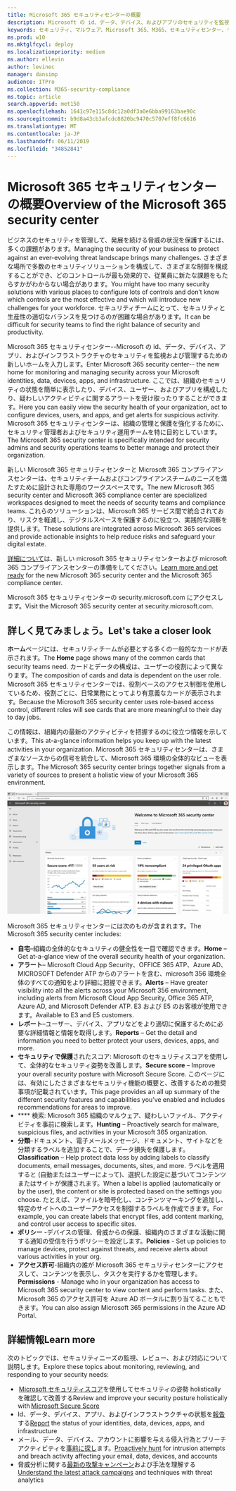 ```yaml
---
title: Microsoft 365 セキュリティセンターの概要
description: Microsoft の id、データ、デバイス、およびアプリのセキュリティを監視および管理するための新しいホームについて説明します。
keywords: セキュリティ、マルウェア、Microsoft 365、M365、セキュリティセンター、モニター、レポート、id、データ、デバイス、アプリ
ms.prod: w10
ms.mktglfcycl: deploy
ms.localizationpriority: medium
ms.author: ellevin
author: levinec
manager: dansimp
audience: ITPro
ms.collection: M365-security-compliance
ms.topic: article
search.appverid: met150
ms.openlocfilehash: 1641c97e115c8dc12a0df3a0e6bba99163bae90c
ms.sourcegitcommit: b9d8a43cb3afcdc8820bc9470c5707eff8fc6616
ms.translationtype: MT
ms.contentlocale: ja-JP
ms.lasthandoff: 06/11/2019
ms.locfileid: "34852841"
---
```

# <a name="overview-of-the-microsoft-365-security-center"></a><span data-ttu-id="f6835-104">Microsoft 365 セキュリティセンターの概要</span><span class="sxs-lookup"><span data-stu-id="f6835-104">Overview of the Microsoft 365 security center</span></span>

<span data-ttu-id="f6835-105">ビジネスのセキュリティを管理して、発展を続ける脅威の状況を保護するには、多くの課題があります。</span><span class="sxs-lookup"><span data-stu-id="f6835-105">Managing the security of your business to protect against an ever-evolving threat landscape brings many challenges.</span></span> <span data-ttu-id="f6835-106">さまざまな場所で多数のセキュリティソリューションを構成して、さまざまな制御を構成することができ、どのコントロールが最も効果的で、従業員に新たな課題をもたらすかがわからない場合があります。</span><span class="sxs-lookup"><span data-stu-id="f6835-106">You might have too many security solutions with various places to configure lots of controls and don’t know which controls are the most effective and which will introduce new challenges for your workforce.</span></span> <span data-ttu-id="f6835-107">セキュリティチームにとって、セキュリティと生産性の適切なバランスを見つけるのが困難な場合があります。</span><span class="sxs-lookup"><span data-stu-id="f6835-107">It can be difficult for security teams to find the right balance of security and productivity.</span></span>

<span data-ttu-id="f6835-108">Microsoft 365 セキュリティセンター--Microsoft の id、データ、デバイス、アプリ、およびインフラストラクチャのセキュリティを監視および管理するための新しいホームを入力します。</span><span class="sxs-lookup"><span data-stu-id="f6835-108">Enter Microsoft 365 security center-- the new home for monitoring and managing security across your Microsoft identities, data, devices, apps, and infrastructure.</span></span> <span data-ttu-id="f6835-109">ここでは、組織のセキュリティの状態を簡単に表示したり、デバイス、ユーザー、およびアプリを構成したり、疑わしいアクティビティに関するアラートを受け取ったりすることができます。</span><span class="sxs-lookup"><span data-stu-id="f6835-109">Here you can easily view the security health of your organization, act to configure devices, users, and apps, and get alerts for suspicious activity.</span></span> <span data-ttu-id="f6835-110">Microsoft 365 セキュリティセンターは、組織の管理と保護を強化するために、セキュリティ管理者およびセキュリティ運用チームを特に目的としています。</span><span class="sxs-lookup"><span data-stu-id="f6835-110">The Microsoft 365 security center is specifically intended for security admins and security operations teams to better manage and protect their organization.</span></span>

<span data-ttu-id="f6835-111">新しい Microsoft 365 セキュリティセンターと Microsoft 365 コンプライアンスセンターは、セキュリティチームおよびコンプライアンスチームのニーズを満たすために設計された専用のワークスペースです。</span><span class="sxs-lookup"><span data-stu-id="f6835-111">The new Microsoft 365 security center and Microsoft 365 compliance center are specialized workspaces designed to meet the needs of security teams and compliance teams.</span></span> <span data-ttu-id="f6835-112">これらのソリューションは、Microsoft 365 サービス間で統合されており、リスクを軽減し、デジタルスペースを保護するのに役立つ、実践的な洞察を提供します。</span><span class="sxs-lookup"><span data-stu-id="f6835-112">These solutions are integrated across Microsoft 365 services and provide actionable insights to help reduce risks and safeguard your digital estate.</span></span>

<span data-ttu-id="f6835-113">[詳細について](https://docs.microsoft.com/en-us/office365/securitycompliance/microsoft-security-and-compliance)は、新しい microsoft 365 セキュリティセンターおよび microsoft 365 コンプライアンスセンターの準備をしてください。</span><span class="sxs-lookup"><span data-stu-id="f6835-113">[Learn more and get ready](https://docs.microsoft.com/en-us/office365/securitycompliance/microsoft-security-and-compliance) for the new Microsoft 365 security center and the Microsoft 365 compliance center.</span></span>

<span data-ttu-id="f6835-114">Microsoft 365 セキュリティセンターの security.microsoft.com にアクセスします。</span><span class="sxs-lookup"><span data-stu-id="f6835-114">Visit the Microsoft 365 security center at security.microsoft.com.</span></span>  

## <a name="lets-take-a-closer-look"></a><span data-ttu-id="f6835-115">詳しく見てみましょう。</span><span class="sxs-lookup"><span data-stu-id="f6835-115">Let's take a closer look</span></span>

<span data-ttu-id="f6835-116">**ホーム**ページには、セキュリティチームが必要とする多くの一般的なカードが表示されます。</span><span class="sxs-lookup"><span data-stu-id="f6835-116">The **Home** page shows many of the common cards that security teams need.</span></span> <span data-ttu-id="f6835-117">カードとデータの構成は、ユーザーの役割によって異なります。</span><span class="sxs-lookup"><span data-stu-id="f6835-117">The composition of cards and data is dependent on the user role.</span></span> <span data-ttu-id="f6835-118">Microsoft 365 セキュリティセンターでは、役割ベースのアクセス制御を使用しているため、役割ごとに、日常業務にとってより有意義なカードが表示されます。</span><span class="sxs-lookup"><span data-stu-id="f6835-118">Because the Microsoft 365 security center uses role-based access control, different roles will see cards that are more meaningful to their day to day jobs.</span></span>  

<span data-ttu-id="f6835-119">この情報は、組織内の最新のアクティビティを把握するのに役立つ情報を示しています。</span><span class="sxs-lookup"><span data-stu-id="f6835-119">This at-a-glance information helps you keep up with the latest activities in your organization.</span></span> <span data-ttu-id="f6835-120">Microsoft 365 セキュリティセンターは、さまざまなソースからの信号を統合して、Microsoft 365 環境の全体的なビューを表示します。</span><span class="sxs-lookup"><span data-stu-id="f6835-120">The Microsoft 365 security center brings together signals from a variety of sources to present a holistic view of your Microsoft 365 environment.</span></span>

![Microsoft 365 セキュリティホームページ](./media/security-docs/home.jpg)

<span data-ttu-id="f6835-122">Microsoft 365 セキュリティセンターには次のものが含まれます。</span><span class="sxs-lookup"><span data-stu-id="f6835-122">The Microsoft 365 security center includes:</span></span>

* <span data-ttu-id="f6835-123">**自宅**–組織の全体的なセキュリティの健全性を一目で確認できます。</span><span class="sxs-lookup"><span data-stu-id="f6835-123">**Home** – Get at-a-glance view of the overall security health of your organization.</span></span>
* <span data-ttu-id="f6835-124">**アラート**– Microsoft Cloud App Security、OFFICE 365 ATP、Azure AD、MICROSOFT Defender ATP からのアラートを含む、microsoft 356 環境全体のすべての通知をより詳細に把握できます。</span><span class="sxs-lookup"><span data-stu-id="f6835-124">**Alerts** – Have greater visibility into all the alerts across your Microsoft 356 environment, including alerts from Microsoft Cloud App Security, Office 365 ATP, Azure AD, and Microsoft Defender ATP.</span></span> <span data-ttu-id="f6835-125">E3 および E5 のお客様が使用できます。</span><span class="sxs-lookup"><span data-stu-id="f6835-125">Available to E3 and E5 customers.</span></span>  
* <span data-ttu-id="f6835-126">**レポート**–ユーザー、デバイス、アプリなどをより適切に保護するために必要な詳細情報と情報を取得します。</span><span class="sxs-lookup"><span data-stu-id="f6835-126">**Reports** – Get the detail and information you need to better protect your users, devices, apps, and more.</span></span>
* <span data-ttu-id="f6835-127">**セキュリティで保護**されたスコア: Microsoft のセキュリティスコアを使用して、全体的なセキュリティ姿勢を改善します。</span><span class="sxs-lookup"><span data-stu-id="f6835-127">**Secure score** – Improve your overall security posture with Microsoft Secure Score.</span></span> <span data-ttu-id="f6835-128">このページには、有効にしたさまざまなセキュリティ機能の概要と、改善するための推奨事項が記載されています。</span><span class="sxs-lookup"><span data-stu-id="f6835-128">This page provides an all up summary of the different security features and capabilities you’ve enabled and includes recommendations for areas to improve.</span></span>
* <span data-ttu-id="f6835-129">\*\*\*\* 検索: Microsoft 365 組織のマルウェア、疑わしいファイル、アクティビティを事前に検索します。</span><span class="sxs-lookup"><span data-stu-id="f6835-129">**Hunting** – Proactively search for malware, suspicious files, and activities in your Microsoft 365 organization.</span></span>
* <span data-ttu-id="f6835-130">**分類**–ドキュメント、電子メールメッセージ、ドキュメント、サイトなどを分類するラベルを追加することで、データ損失を保護します。</span><span class="sxs-lookup"><span data-stu-id="f6835-130">**Classification** – Help protect data loss by adding labels to classify documents, email messages, documents, sites, and more.</span></span> <span data-ttu-id="f6835-131">ラベルを適用すると (自動またはユーザーによって)、選択した設定に基づいてコンテンツまたはサイトが保護されます。</span><span class="sxs-lookup"><span data-stu-id="f6835-131">When a label is applied (automatically or by the user), the content or site is protected based on the settings you choose.</span></span> <span data-ttu-id="f6835-132">たとえば、ファイルを暗号化し、コンテンツマーキングを追加し、特定のサイトへのユーザーアクセスを制御するラベルを作成できます。</span><span class="sxs-lookup"><span data-stu-id="f6835-132">For example, you can create labels that encrypt files, add content marking, and control user access to specific sites.</span></span>
* <span data-ttu-id="f6835-133">**ポリシー** -デバイスの管理、脅威からの保護、組織内のさまざまな活動に関する通知の受信を行うポリシーを設定します。</span><span class="sxs-lookup"><span data-stu-id="f6835-133">**Policies** - Set up policies to manage devices, protect against threats, and receive alerts about various activities in your org.</span></span>
* <span data-ttu-id="f6835-134">**アクセス許可**-組織内の誰が Microsoft 365 セキュリティセンターにアクセスして、コンテンツを表示し、タスクを実行するかを管理します。</span><span class="sxs-lookup"><span data-stu-id="f6835-134">**Permissions** - Manage who in your organization has access to Microsoft 365 security center to view content and perform tasks.</span></span> <span data-ttu-id="f6835-135">また、Microsoft 365 のアクセス許可を Azure AD ポータルに割り当てることもできます。</span><span class="sxs-lookup"><span data-stu-id="f6835-135">You can also assign Microsoft 365 permissions in the Azure AD Portal.</span></span>

## <a name="learn-more"></a><span data-ttu-id="f6835-136">詳細情報</span><span class="sxs-lookup"><span data-stu-id="f6835-136">Learn more</span></span>

<span data-ttu-id="f6835-137">次のトピックでは、セキュリティニーズの監視、レビュー、および対応について説明します。</span><span class="sxs-lookup"><span data-stu-id="f6835-137">Explore these topics about monitoring, reviewing, and responding to your security needs:</span></span>

* <span data-ttu-id="f6835-138"> [Microsoft セキュリティスコア](microsoft-secure-score.md)を使用してセキュリティの姿勢 holistically を確認して改善する</span><span class="sxs-lookup"><span data-stu-id="f6835-138">Review and improve your security posture holistically with [Microsoft Secure Score](microsoft-secure-score.md)</span></span>
* <span data-ttu-id="f6835-139">Id、データ、デバイス、アプリ、およびインフラストラクチャの状態を[報告](monitoring-and-reporting.md)する</span><span class="sxs-lookup"><span data-stu-id="f6835-139">[Report](monitoring-and-reporting.md) the status of your identities, data, devices, apps, and infrastructure</span></span>
* <span data-ttu-id="f6835-140">メール、データ、デバイス、アカウントに影響を与える侵入行為とブリーチアクティビティを[事前に探し](hunting.md)ます。</span><span class="sxs-lookup"><span data-stu-id="f6835-140">[Proactively hunt](hunting.md) for intrusion attempts and breach activity affecting your email, data, devices, and accounts</span></span>
* <span data-ttu-id="f6835-141">脅威分析に関する[最新の攻撃キャンペーン](latest-attack-campaigns.md)および手法を理解する</span><span class="sxs-lookup"><span data-stu-id="f6835-141">[Understand the latest attack campaigns](latest-attack-campaigns.md) and techniques with threat analytics</span></span>
